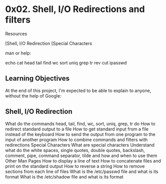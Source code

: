 # 0x02. Shell, I/O Redirections and filters


Resources

[Shell, I/O Redirection
[Special Characters

man or help:

echo
cat
head
tail
find
wc
sort
uniq
grep
tr
rev
cut
ipasswd

## Learning Objectives

At the end of this project, I'm  expected to be able to explain to anyone, without the help of Google:

## Shell, I/O Redirection

What do the commands head, tail, find, wc, sort, uniq, grep, tr do
How to redirect standard output to a file
How to get standard input from a file instead of the keyboard
How to send the output from one program to the input of another program
How to combine commands and filters with redirections
Special Characters
What are special characters
Understand what do the white spaces, single quotes, double quotes, backslash, comment, pipe, command separator, tilde and how and when to use them
Other Man Pages
How to display a line of text
How to concatenate files and print on the standard output
How to reverse a string
How to remove sections from each line of files
What is the /etc/passwd file and what is its format
What is the /etc/shadow file and what is its format
